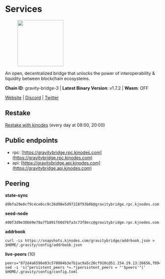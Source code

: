 # Services

<figure><img src="https://raw.githubusercontent.com/kj89/testnet_manuals/main/pingpub/logos/gravitybridge.png" width="150" alt=""><figcaption></figcaption></figure>

An open, decentralized bridge that unlocks the power of  interoperability & liquidity between blockchain ecosystems.

**Chain ID**: gravity-bridge-3 | **Latest Binary Version**: v1.7.2 | **Wasm**: OFF

[Website](https://www.gravitybridge.net) | [Discord](https://discord.gg/ARV8dTSjAk) | [Twitter](https://twitter.com/gravity_bridge)

## Restake

[Restake with kjnodes](https://restake.app/gravitybridge/gravityvaloper1nw3uavthnjwsgrrjzav2wdg9m0pw7k4fc7hvlz) (every day at 08:00, 20:00)
## Public endpoints

* rpc: [https://gravitybridge.rpc.kjnodes.com](https://gravitybridge.rpc.kjnodes.com)
* api: [https://gravitybridge.api.kjnodes.com](https://gravitybridge.api.kjnodes.com)

## Peering

**state-sync**

```
d9bfa29e0cf9c4ce0cc9c26d98e5d97228f93b0b@gravitybridge.rpc.kjnodes.com:26656
```

**seed-node**

```
400f3d9e30b69e78a7fb891f60d76fa3c73f0ecc@gravitybridge.rpc.kjnodes.com:26659
```

**addrbook**
```
curl -Ls https://snapshots.kjnodes.com/gravitybridge/addrbook.json > $HOME/.gravity/config/addrbook.json
```

**live-peers** (10)
```
peers="872d4a6598e03c578004b3e7b1ac9a5c28cf910c@51.154.19.13:26656,f09419b93a9070a74ba7e9eb3803e49673a2fcd0@85.190.254.58:26656,4d82b4d1851982b6eb81e67cb3b5bd040eda7cdc@136.244.29.116:26666,4e1ea298ef66eec3ec320171f90336a1e4bb13ea@51.81.107.95:10256,6eb2a2e7bcd82aad56b6652a328c72f148f84935@194.147.58.224:26656,d9bfa29e0cf9c4ce0cc9c26d98e5d97228f93b0b@65.109.88.38:26656,572d417e11368f588d110efdeb7102a6a3c0752d@161.35.224.108:26656,ef05d5aca4398f4b217b9bbf08729a1338c67eeb@142.132.193.186:36656,774406f9e2c9c65e084effc8d823c470b82de6d0@146.19.24.186:26656,c9bfc18ab832296903fb7f3370add5f4c28e1434@34.88.123.18:26656"
sed -i 's|^persistent_peers *=.*|persistent_peers = "'$peers'"|' $HOME/.gravity/config/config.toml
```
